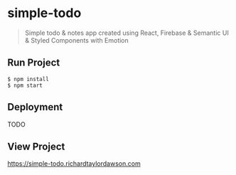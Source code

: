 # simple-todo

>  Simple todo & notes app created using React, Firebase & Semantic UI & Styled Components with Emotion

## Run Project

```shell
$ npm install
$ npm start
```

## Deployment

TODO

## View Project

<https://simple-todo.richardtaylordawson.com>
